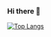 ### Hi there 👋
[![Top Langs](https://github-readme-stats.vercel.app/api/top-langs/?username=nvhiii)](https://github.com/anuraghazra/github-readme-stats)



<!--
**nvhiii/nvhiii** is a ✨ _special_ ✨ repository because its `README.md` (this file) appears on your GitHub profile.

Here are some ideas to get you started:

- 🔭 I’m currently working on ...
- 🌱 I’m currently learning ...
- 👯 I’m looking to collaborate on ...
- 🤔 I’m looking for help with ...
- 💬 Ask me about ...
- 📫 How to reach me: ...
- 😄 Pronouns: ...
- ⚡ Fun fact: ...
-->
